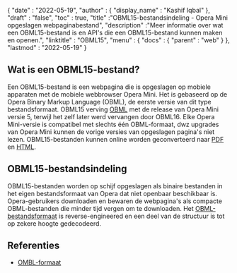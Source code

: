 {
  "date" : "2022-05-19",
  "author" : {
    "display_name" : "Kashif Iqbal"
},
  "draft" : "false",
  "toc" : true,
  "title" :"OBML15-bestandsindeling - Opera Mini opgeslagen webpaginabestand",
  "description" :"Meer informatie over wat een OBML15-bestand is en API's die een OBML15-bestand kunnen maken en openen.",
  "linktitle" : "OBML15",
  "menu" : {
    "docs" : {
      "parent" : "web"
}
},
  "lastmod" : "2022-05-19"
}

## Wat is een OBML15-bestand?

Een OBML15-bestand is een webpagina die is opgeslagen op mobiele apparaten met de mobiele webbrowser Opera Mini. Het is gebaseerd op de Opera Binary Markup Language (OBML), de eerste versie van dit type bestandsformaat. OBML15 verving [OBML](/nl/web/obml/) met de release van Opera Mini versie 5, terwijl het zelf later werd vervangen door OBML16. Elke Opera Mini-versie is compatibel met slechts één OBML-formaat, dwz upgrades van Opera Mini kunnen de vorige versies van opgeslagen pagina's niet lezen. OBML15-bestanden kunnen online worden geconverteerd naar [PDF](/nl/pdf/) en [HTML](/nl/web/html/).

## OBML15-bestandsindeling

OBML15-bestanden worden op schijf opgeslagen als binaire bestanden in het eigen bestandsformaat van Opera dat niet openbaar beschikbaar is. Opera-gebruikers downloaden en bewaren de webpagina's als compacte OBML-bestanden die minder tijd vergen om te downloaden. Het [OBML-bestandsformaat](https://github.com/grawity/obml-parser/blob/master/obml.md) is reverse-engineered en een deel van de structuur is tot op zekere hoogte gedecodeerd.

## Referenties

* [OMBL-formaat](https://github.com/grawity/obml-parser/blob/master/obml.md)

